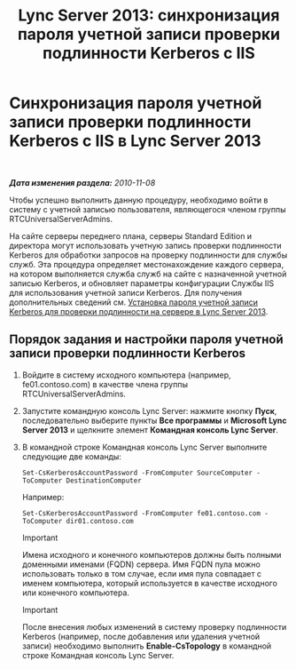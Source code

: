 ﻿---
title: 'Lync Server 2013: синхронизация пароля учетной записи проверки подлинности Kerberos с IIS'
TOCTitle: Синхронизация пароля учетной записи проверки подлинности Kerberos с IIS
ms:assetid: 05925a66-2684-4c1b-adfa-69bd0da1bf38
ms:mtpsurl: https://technet.microsoft.com/ru-ru/library/Gg398107(v=OCS.15)
ms:contentKeyID: 49308817
ms.date: 05/19/2016
mtps_version: v=OCS.15
ms.translationtype: HT
---

# Синхронизация пароля учетной записи проверки подлинности Kerberos с IIS в Lync Server 2013

 

_**Дата изменения раздела:** 2010-11-08_

Чтобы успешно выполнить данную процедуру, необходимо войти в систему с учетной записью пользователя, являющегося членом группы RTCUniversalServerAdmins.

На сайте серверы переднего плана, серверы Standard Edition и директора могут использовать учетную запись проверки подлинности Kerberos для обработки запросов на проверку подлинности для службы служб. Эта процедура определяет местонахождение каждого сервера, на котором выполняется служба служб на сайте с назначенной учетной записью Kerberos, и обновляет параметры конфигурации Службы IIS для использования учетной записи Kerberos. Для получения дополнительных сведений см. [Установка пароля учетной записи Kerberos для проверки подлинности на сервере в Lync Server 2013](lync-server-2013-set-a-kerberos-authentication-account-password-on-a-server.md).

## Порядок задания и настройки пароля учетной записи проверки подлинности Kerberos

1.  Войдите в систему исходного компьютера (например, fe01.contoso.com) в качестве члена группы RTCUniversalServerAdmins.

2.  Запустите командную консоль Lync Server: нажмите кнопку **Пуск**, последовательно выберите пункты **Все программы** и **Microsoft Lync Server 2013** и щелкните элемент **Командная консоль Lync Server**.

3.  В командной строке Командная консоль Lync Server выполните следующие две команды:
    
        Set-CsKerberosAccountPassword -FromComputer SourceComputer -ToComputer DestinationComputer
    
    Например:
    
        Set-CsKerberosAccountPassword -FromComputer fe01.contoso.com -ToComputer dir01.contoso.com
    
    > [!IMPORTANT]
    > Имена исходного и конечного компьютеров должны быть полными доменными именами (FQDN) сервера. Имя FQDN пула можно использовать только в том случае, если имя пула совпадает с именем компьютера, который используется в качестве исходного или конечного компьютера.
    
    > [!IMPORTANT]
    > После внесения любых изменений в систему проверку подлинности Kerberos (например, после добавления или удаления учетной записи) необходимо выполнить <strong>Enable-CsTopology</strong> в командной строке Командная консоль Lync Server.

